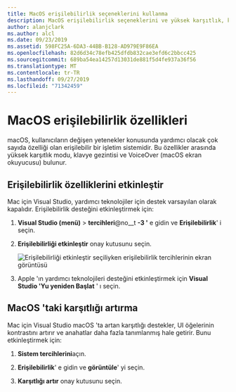 ```yaml
---
title: MacOS erişilebilirlik seçeneklerini kullanma
description: MacOS erişilebilirlik seçeneklerini ve yüksek karşıtlık, klavye gezintisi ve VoiceOver gibi özellikleri kullanma
author: alanjclark
ms.author: alcl
ms.date: 09/23/2019
ms.assetid: 598FC25A-6DA3-44BB-B128-AD979E9F86EA
ms.openlocfilehash: 82d6d34c78efb425dfdb832cae3efd6c2bbcc425
ms.sourcegitcommit: 689ba54ea14257d13031de881f5d4fe937a36f56
ms.translationtype: MT
ms.contentlocale: tr-TR
ms.lasthandoff: 09/27/2019
ms.locfileid: "71342459"
---
```

# <a name="accessibility-features-of-macos"></a>MacOS erişilebilirlik özellikleri

macOS, kullanıcıların değişen yetenekler konusunda yardımcı olacak çok sayıda özelliği olan erişilebilir bir işletim sistemidir. Bu özellikler arasında yüksek karşıtlık modu, klavye gezintisi ve VoiceOver (macOS ekran okuyucusu) bulunur.

## <a name="enable-accessibility-features"></a>Erişilebilirlik özelliklerini etkinleştir

Mac için Visual Studio, yardımcı teknolojiler için destek varsayılan olarak kapalıdır. Erişilebilirlik desteğini etkinleştirmek için:

1. **Visual Studio (menü)**  > **tercihleri**@no__t **-3 '** e gidin ve **Erişilebilirlik**' i seçin.

1. **Erişilebilirliği etkinleştir** onay kutusunu seçin.

   ![Erişilebilirliği etkinleştir seçiliyken erişilebilirlik tercihlerinin ekran görüntüsü](media/accessibility-preferences.png)

1. Apple 'ın yardımcı teknolojileri desteğini etkinleştirmek için **Visual Studio 'Yu yeniden Başlat** ' ı seçin.

## <a name="increase-the-contrast-in-macos"></a>MacOS 'taki karşıtlığı artırma

Mac için Visual Studio macOS 'ta artan karşıtlığı destekler, UI öğelerinin kontrastını artırır ve anahatlar daha fazla tanımlanmış hale getirir. Bunu etkinleştirmek için:

1. **Sistem tercihlerini**açın.

1. **Erişilebilirlik**' e gidin ve **görüntüle**' yi seçin.

1. **Karşıtlığı artır** onay kutusunu seçin.